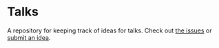 Talks
=====

A repository for keeping track of ideas for talks. Check out [the issues](https://github.com/benbalter/talks/issueses) or [submit an idea](https://github.com/benbalter/talks/issues/new).
